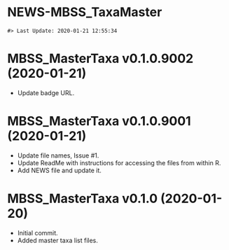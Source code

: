 NEWS-MBSS\_TaxaMaster
================

<!-- NEWS.md is generated from NEWS.Rmd. Please edit that file -->
    #> Last Update: 2020-01-21 12:55:34

MBSS\_MasterTaxa v0.1.0.9002 (2020-01-21)
=========================================

-   Update badge URL.

MBSS\_MasterTaxa v0.1.0.9001 (2020-01-21)
=========================================

-   Update file names, Issue \#1.
-   Update ReadMe with instructions for accessing the files from within R.
-   Add NEWS file and update it.

MBSS\_MasterTaxa v0.1.0 (2020-01-20)
====================================

-   Initial commit.
-   Added master taxa list files.
